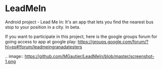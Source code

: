 # LeadMeIn
Android project - Lead Me In: It's an app that lets you find the nearest bus stop to your position in a city. In beta.

If you want to participate in this project, here is the google groups forum for going access to app at google play: https://groups.google.com/forum/?hl=es#!forum/leadmeingranadatesters

.. image:: https://github.com/MGautier/LeadMeIn/blob/master/screenshot-1.png
